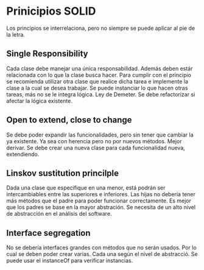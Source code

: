 # Prinicipios SOLID

Los principios se interrelaciona, pero no siempre se puede aplicar al pie de 
la letra. 

## Single Responsibility

Cada clase debe manejar una única responsabilidad. Además deben estár 
relacionada con lo que la clase busca hacer. Para cumplir con el principio 
se recomienda utilizar otra clase que realice dicha tarea e implemente la 
clase a la cual se desea trabajar. Se puede instanciar lo que  hacen otras 
tareas, más no se le integra lógica. Ley de Demeter. Se debe refactorizar si 
afectar la lógica existente. 

## Open to extend, close to change

Se debe poder expandir las funcionalidades, pero sin tener que cambiar la ya 
existente. Ya sea con herencia pero no por nuevos métodos. Mejor derivar. Se 
debe crear una nueva clase para cada funcionalidad nueva, extendiendo. 

## Linskov sustitution princilple

Dada una clase que especifique en una menor, está podrán ser intercambiables 
entre las superiores e inferiores. Las hijas no debería tener más métodos 
que el padre para poder funcionar correctamente. Es mejor que los padres se 
base en la mayor abstración. Se necesita de un alto nivel de abstracción en 
el análisis del software.

## Interface segregation

No se debería interfaces grandes con métodos que no serán usados. Por lo 
cual se deben poder crear varias. Cada una según el nivel de abstracció. Se 
puede usar el instanceOf para verificar instancias. 


